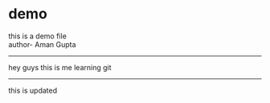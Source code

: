 # demo
this is a demo file 
<br>
author- Aman Gupta 
<hr>
hey guys this is me learning git 
<hr>
this is updated
